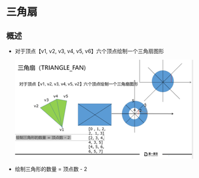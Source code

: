 # 三角扇

## 概述

+ 对于顶点【v1, v2, v3, v4, v5, v6】六个顶点绘制一个三角扇图形

  ![alt text](images/三角扇.png)

+ 绘制三角形的数量 = 顶点数 - 2
